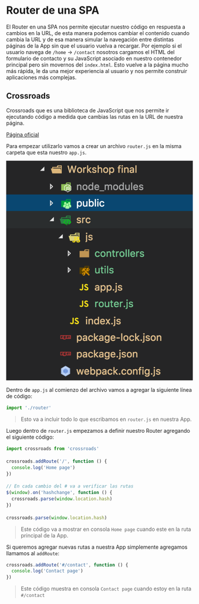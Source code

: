 # Router de una SPA

El Router en una SPA nos permite ejecutar nuestro código en respuesta a cambios en la URL, de esta manera podemos cambiar el contenido cuando cambia la URL y de esa manera simular la navegación entre distintas páginas de la App sin que el usuario vuelva a recargar. Por ejemplo si el usuario navega de `/home` -> `/contact` nosotros cargamos el HTML del formulario de contacto y su JavaScript asociado en nuestro contenedor principal pero sin movernos del `index.html`. Esto vuelve a la página mucho más rápida, le da una mejor experiencia al usuario y nos permite construir aplicaciones más complejas.

## Crossroads

Crossroads que es una biblioteca de JavaScript que nos permite ir ejecutando código a medida que cambias las rutas en la URL de nuestra página.

[Página oficial](https://millermedeiros.github.io/crossroads.js/)

Para empezar utilizarlo vamos a crear un archivo `router.js` en la misma carpeta que esta nuestro `app.js`.

![Ejemplo router 1](./16_04_router_example_1.png)

Dentro de `app.js` al comienzo del archivo vamos a agregar la siguiente línea de código:

```js
import './router'
```

> Esto va a incluir todo lo que escribamos en `router.js` en nuestra App.

Luego dentro de `router.js` empezamos a definir nuestro Router agregando el siguiente código:


```js
import crossroads from 'crossroads'

crossroads.addRoute('/', function () {
  console.log('Home page')
})

// En cada cambio del # va a verificar las rutas
$(window).on('hashchange', function () {
  crossroads.parse(window.location.hash)
})

crossroads.parse(window.location.hash)
```

> Este código va a mostrar en consola `Home page` cuando este en la ruta principal de la App.

Si queremos agregar nuevas rutas a nuestra App simplemente agregamos llamamos al `addRoute`:

```js
crossroads.addRoute('#/contact', function () {
  console.log('Contact page')
})
```

> Este código muestra en consola `Contact page` cuando estoy en la ruta `#/contact`


